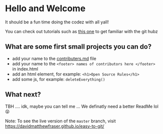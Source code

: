 
# Hello and Welcome
It should be a fun time doing the codez with all yall!

You can check out tutorials such as <a href='https://github.com/firstcontributions/first-contributions/blob/master/README.md'>this one</a> to get familiar with the git hubz
## What are some first small projects you can do?
- add your name to the [contributers.md](https://github.com/DavidMatthewFraser/easy-to-git/blob/master/contributors.md) file
- add your name to the ``` <footer> names of contributors here </footer> ``` in index.html
- add an html element, for example: ``` <h1>Open Source Rules</h1> ```
- add some js, for example: ``` deleteEverything() ```
## What next?
TBH .... idk, maybe you can tell me ...
We definatly need a better ReadMe lol 😝 

Note: To see the live version of the `master` branch, visit https://davidmatthewfraser.github.io/easy-to-git/
